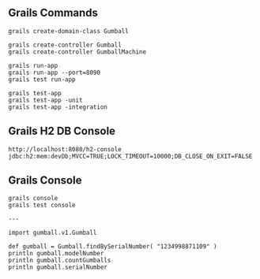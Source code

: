 
	    
## Grails Commands
	 
	grails create-domain-class Gumball
	
	grails create-controller Gumball
	grails create-controller GumballMachine

	grails run-app
	grails run-app --port=8090
	grails test run-app
	
	grails test-app
	grails test-app -unit
	grails test-app -integration


## Grails H2 DB Console

	http://localhost:8080/h2-console 
	jdbc:h2:mem:devDb;MVCC=TRUE;LOCK_TIMEOUT=10000;DB_CLOSE_ON_EXIT=FALSE
	
	
## Grails Console

	grails console
	grails test console

	---
	
	import gumball.v1.Gumball 
	
 	def gumball = Gumball.findBySerialNumber( "1234998871109" )
 	println gumball.modelNumber
 	println gumball.countGumballs
 	println gumball.serialNumber


